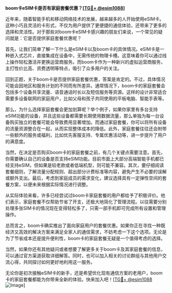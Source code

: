 **boom卡eSIM卡是否有家庭套餐优惠？[[TG💪+ @esim1088](https://t.me/s/esim1088)]**

近年来，随着智能手机和移动网络技术的发展，越来越多的人开始使用eSIM卡。这种小巧且灵活的卡形式，不仅为用户提供了更便捷的通信体验，还带来了更多的选择和灵活性。对于那些对boom卡eSIM卡感兴趣的朋友们来说，一个常见的疑问就是：它是否提供家庭套餐优惠呢？

首先，让我们简单了解一下什么是eSIM卡以及boom卡的具体情况。eSIM卡是一种嵌入式芯片，直接集成在设备中，无需传统的物理卡槽。这意味着你可以通过线上操作轻松激活并更换运营商服务。而boom卡作为一种新兴的虚拟运营商服务，主打性价比高、资费透明等特点，吸引了众多用户的关注。

回到正题，关于boom卡是否提供家庭套餐优惠，答案是肯定的。不过，具体情况可能会因地区和服务计划的不同而有所差异。通常情况下，boom卡的家庭套餐会包括多个设备共享流量、语音通话时长以及短信服务等资源。这样的设计非常适合需要多设备联网的家庭用户，比如父母和孩子共同使用的平板电脑、智能手表等。

那么，为什么选择家庭套餐会更加划算呢？举个例子，如果你家里有多台支持eSIM功能的设备，并且这些设备都需要长期使用数据流量，那么单独为每一台设备购买独立的套餐可能会导致费用显著增加。而通过家庭套餐，你可以将所有设备的流量资源整合在一起，从而实现整体成本的降低。此外，家庭套餐往往还会附带一些额外的服务或福利，比如优先客服支持、专属优惠活动等，进一步提升了用户的满意度。

当然，在决定是否购买boom卡的家庭套餐之前，有几个关键点需要注意。首先，你需要确认自己的设备是否支持eSIM功能。目前市面上大部分高端智能手机都已经支持eSIM，但如果是较老款或者低端机型，则可能不兼容。其次，要仔细阅读套餐细则，了解流量分配规则、超出部分计费标准等内容，避免产生不必要的误解或额外支出。最后，考虑到家庭成员的需求变化，建议选择具有一定弹性空间的套餐方案，以便未来根据实际情况进行调整。

从实际体验来看，许多已经尝试过boom卡家庭套餐的用户都给予了积极评价。他们表示，家庭套餐不仅帮助节省了开支，还极大地简化了管理流程。以往需要分别处理多张SIM卡的情况现在变得轻松多了，只需一部手机即可完成所有设置和管理操作。

总而言之，boom卡确实推出了面向家庭用户的套餐优惠。如果你正在寻找一种既经济又高效的解决方案来满足全家人的通信需求，不妨考虑一下这个选项。无论是为了节省成本还是提升便利性，boom卡的家庭套餐无疑是一个值得考虑的选择。

当然，如果你还有其他疑问或者想要了解更多关于boom卡及其家庭套餐的信息，可以通过官方渠道获取详细解答。同时，也可以加入相关的讨论群组与其他用户交流心得，共同探讨如何更好地利用这一服务。

无论你是初次接触eSIM卡的新手，还是希望优化现有通信方案的老用户，boom卡的家庭套餐都能为你带来全新的体验。快来加入吧！[[TG💪+ @esim1088](https://t.me/s/esim1088) ![Image](https://i.postimg.cc/4NQfJmqS/Snipaste-2025-05-13-00-14-12.png)]